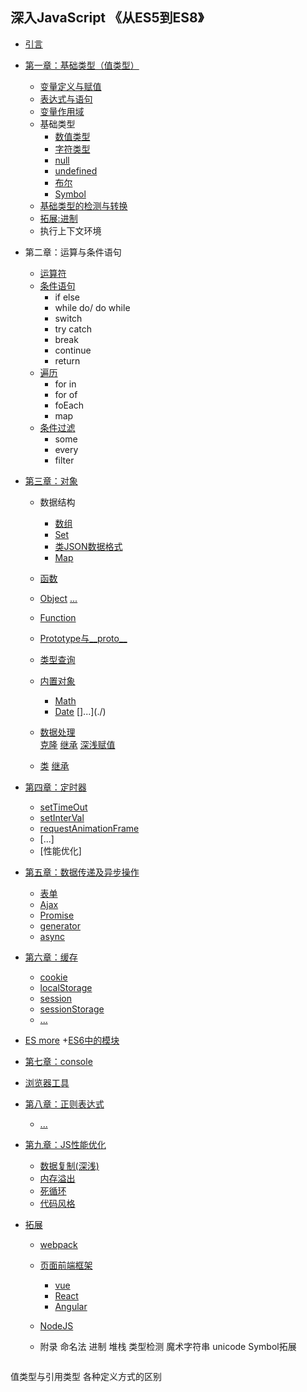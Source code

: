## 深入JavaScript 《从ES5到ES8》

* [引言](./)
* [第一章：基础类型（值类型）](./files/0100_基础类型.md)
   + [变量定义与赋值](./files/0101_变量定义与赋值.md) 
   + [表达式与语句](./files/0102_表达式与语句.md)
   + [变量作用域](./files/0103_变量作用域.md)
   + 基础类型
      * [数值类型](./files/010401_值类型.md)
      * [字符类型](./files/010402_字符类型.md)
      * [null](./files/010403_空类型与未定义类型.md)
      * [undefined](./files/010403_空类型与未定义类型.md)
      * [布尔](./files/010403_空类型与未定义类型.md)
      * [Symbol](./files/010404_Symbol.md)
    + [基础类型的检测与转换](./files/0105_基础类型的检测与转换.md)
    + [拓展:进制](./files/010405_进制.md)
    + 执行上下文环境

* 第二章：运算与条件语句
    + [运算符](./files/0201_运算符.md)
    + [条件语句](./files/0202_条件语句.md)
      * if else
      * while do/ do while
      * switch
      * try catch
      * break
      * continue
      * return
    + [遍历](./files/0203_遍历.md)
      * for in
      * for of
      * foEach
      * map
    + [条件过滤](./files/0204_条件过滤.md)
      * some
      * every
      * filter
    
* [第三章：对象](./files/0300_对象.md)
    + 数据结构
      * [数组](./files/030101_数组.md)
      * [Set](./files/030102_Set.md)
      * [类JSON数据格式](./files/030103_JSON.md)
      * [Map](./files/030104_Map.md)

    + [函数](./files/0302_函数.md)  
    + [Object](./)
        [...](./)
    + [Function](./)
    + [Prototype与__proto__](./)
    + [类型查询](./)  
    + [内置对象](./)
      * [Math](./)
      * [Date](./)
        []...](./)
    + [数据处理](./)   
      [克隆](./)
      [继承](./) 
      [深浅赋值](./)
    + [类](./)
      [继承](./)

* [第四章：定时器](./)  
    + [setTimeOut](./)
    + [setInterVal](./)
    + [requestAnimationFrame](./)
    + [...]
    + [性能优化]      


* [第五章：数据传递及异步操作](./)
   + [表单](./)
   + [Ajax](./)
   + [Promise](./)
   + [generator](./)
   + [async](./)

* [第六章：缓存](./)
   + [cookie](./)
   + [localStorage](./) 
   + [session](./) 
   + [sessionStorage](./)   
   + [...](./)   

* [ES more](./)
  +[ES6中的模块](./)

* [第七章：console](./)

* [浏览器工具](./)

* [第八章：正则表达式](./)
   + [...](./)

* [第九章：JS性能优化](./)
  * [数据复制(深浅)](./)
  * [内存溢出](./)
  * [死循环](./)
  * [代码风格](./)

* [拓展](./)
  + [webpack](./)
  + [页面前端框架](./)
     * [vue](./)
     * [React](./)
     * [Angular](./)
  + [NodeJS](./)

  + 附录
    命名法
    进制
    堆栈
    类型检测
    魔术字符串
    unicode
    Symbol拓展
  ```
值类型与引用类型
各种定义方式的区别
  ```





